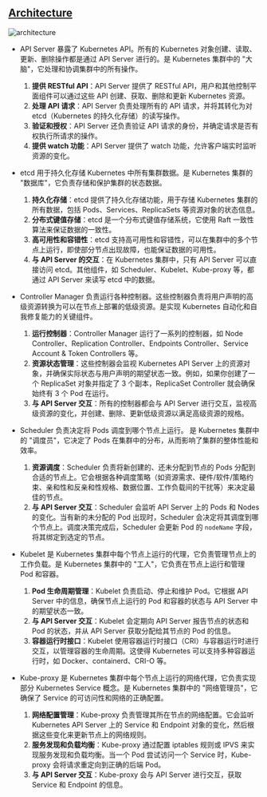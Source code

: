 ## [Architecture](https://kubernetes.io/docs/concepts/architecture/)

![architecture](https://kubernetes.io/images/docs/kubernetes-cluster-architecture.svg)

- API Server 暴露了 Kubernetes API。所有的 Kubernetes 对象创建、读取、更新、删除操作都是通过 API Server 进行的。是 Kubernetes 集群中的 "大脑"，它处理和协调集群中的所有操作。

  1. **提供 RESTful API**：API Server 提供了 RESTful API，用户和其他控制平面组件可以通过这些 API 创建、获取、删除和更新 Kubernetes 资源。
  2. **处理 API 请求**：API Server 负责处理所有的 API 请求，并将其转化为对 etcd（Kubernetes 的持久化存储）的读写操作。
  3. **验证和授权**：API Server 还负责验证 API 请求的身份，并确定请求是否有权执行所请求的操作。
  4. **提供 watch 功能**：API Server 提供了 watch 功能，允许客户端实时监听资源的变化。

- etcd 用于持久化存储 Kubernetes 中所有集群数据。是 Kubernetes 集群的 "数据库"，它负责存储和保护集群的状态数据。

  1. **持久化存储**：etcd 提供了持久化存储功能，用于存储 Kubernetes 集群的所有数据，包括 Pods、Services、ReplicaSets 等资源对象的状态信息。
  2. **分布式键值存储**：etcd 是一个分布式键值存储系统，它使用 Raft 一致性算法来保证数据的一致性。
  3. **高可用性和容错性**：etcd 支持高可用性和容错性，可以在集群中的多个节点上运行，即使部分节点出现故障，也能保证数据的可用性。
  4. **与 API Server 的交互**：在 Kubernetes 集群中，只有 API Server 可以直接访问 etcd。其他组件，如 Scheduler、Kubelet、Kube-proxy 等，都通过 API Server 来读写 etcd 中的数据。

- Controller Manager 负责运行各种控制器。这些控制器负责将用户声明的高级资源转换为可以在节点上部署的低级资源。是实现 Kubernetes 自动化和自我修复能力的关键组件。

  1. **运行控制器**：Controller Manager 运行了一系列的控制器，如 Node Controller、Replication Controller、Endpoints Controller、Service Account & Token Controllers 等。
  2. **资源状态管理**：这些控制器会监视 Kubernetes API Server 上的资源对象，并确保实际状态与用户声明的期望状态一致。例如，如果你创建了一个 ReplicaSet 对象并指定了 3 个副本，ReplicaSet Controller 就会确保始终有 3 个 Pod 在运行。
  3. **与 API Server 交互**：所有的控制器都会与 API Server 进行交互，监视高级资源的变化，并创建、删除、更新低级资源以满足高级资源的规格。

- Scheduler 负责决定将 Pods 调度到哪个节点上运行。 是 Kubernetes 集群中的 "调度员"，它决定了 Pods 在集群中的分布，从而影响了集群的整体性能和效率。

  1. **资源调度**：Scheduler 负责将新创建的、还未分配到节点的 Pods 分配到合适的节点上。它会根据各种调度策略（如资源需求、硬件/软件/策略约束、亲和性和反亲和性规格、数据位置、工作负载间的干扰等）来决定最佳的节点。
  2. **与 API Server 交互**：Scheduler 会监听 API Server 上的 Pods 和 Nodes 的变化。当有新的未分配的 Pod 出现时，Scheduler 会决定将其调度到哪个节点上。调度决策完成后，Scheduler 会更新 Pod 的 `nodeName` 字段，将其绑定到选定的节点。

- Kubelet 是 Kubernetes 集群中每个节点上运行的代理，它负责管理节点上的工作负载。是 Kubernetes 集群中的 "工人"，它负责在节点上运行和管理 Pod 和容器。

  1. **Pod 生命周期管理**：Kubelet 负责启动、停止和维护 Pod。它根据 API Server 中的信息，确保节点上运行的 Pod 和容器的状态与 API Server 中的期望状态一致。
  2. **与 API Server 交互**：Kubelet 会定期向 API Server 报告节点的状态和 Pod 的状态，并从 API Server 获取分配给其节点的 Pod 的信息。
  3. **容器运行时接口**：Kubelet 使用容器运行时接口（CRI）与容器运行时进行交互，以管理容器的生命周期。这使得 Kubernetes 可以支持多种容器运行时，如 Docker、containerd、CRI-O 等。

- Kube-proxy 是 Kubernetes 集群中每个节点上运行的网络代理，它负责实现部分 Kubernetes Service 概念。是 Kubernetes 集群中的 "网络管理员"，它确保了 Service 的可访问性和网络的正确配置。

  1. **网络配置管理**：Kube-proxy 负责管理其所在节点的网络配置。它会监听 Kubernetes API Server 上的 Service 和 Endpoint 对象的变化，然后根据这些变化来更新节点上的网络规则。
  2. **服务发现和负载均衡**：Kube-proxy 通过配置 iptables 规则或 IPVS 来实现服务发现和负载均衡。当一个 Pod 尝试访问一个 Service 时，Kube-proxy 会将请求重定向到正确的后端 Pod。
  3. **与 API Server 交互**：Kube-proxy 会与 API Server 进行交互，获取 Service 和 Endpoint 的信息。
